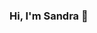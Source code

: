 ### Hi, I'm Sandra 👋

<!--
**sandraperdigao/sandraperdigao** is a ✨ _special_ ✨ repository because its `README.md` (this file) appears on your GitHub profile.

Here are some ideas to get you started:

- 🔭 I’m currently working on ...
- 🌱 I’m currently learning ...
- 👯 I’m looking to collaborate on ...
- 🤔 I’m looking for help with ...
- 💬 Ask me about ...
- 📫 How to reach me: ...
- 😄 Pronouns: ...
- ⚡ Fun fact: ...
--
 
⚡ Fun fact: I lose track of time when I'm paiting or reading a good book.

### What I'm focusing on 🌱 

I’m currently finishing my CS degree.

### Find me elsewhere 📫

[<img src="https://img.shields.io/badge/linkedin-%230077B5.svg?&style=for-the-badge&logo=linkedin&logoColor=white" />](https://www.linkedin.com/in/sandraperdigao)
	
